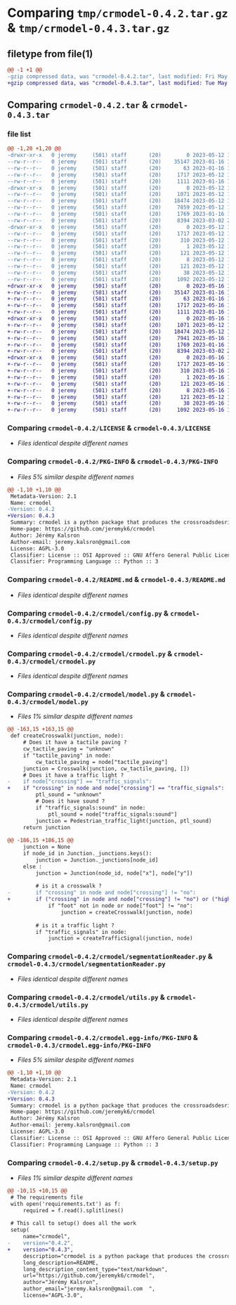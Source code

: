# Comparing `tmp/crmodel-0.4.2.tar.gz` & `tmp/crmodel-0.4.3.tar.gz`

## filetype from file(1)

```diff
@@ -1 +1 @@
-gzip compressed data, was "crmodel-0.4.2.tar", last modified: Fri May 12 13:22:28 2023, max compression
+gzip compressed data, was "crmodel-0.4.3.tar", last modified: Tue May 16 15:09:09 2023, max compression
```

## Comparing `crmodel-0.4.2.tar` & `crmodel-0.4.3.tar`

### file list

```diff
@@ -1,20 +1,20 @@
-drwxr-xr-x   0 jeremy     (501) staff       (20)        0 2023-05-12 13:22:28.212648 crmodel-0.4.2/
--rw-r--r--   0 jeremy     (501) staff       (20)    35147 2023-01-16 12:55:21.000000 crmodel-0.4.2/LICENSE
--rw-r--r--   0 jeremy     (501) staff       (20)       63 2023-01-16 12:55:21.000000 crmodel-0.4.2/MANIFEST.in
--rw-r--r--   0 jeremy     (501) staff       (20)     1717 2023-05-12 13:22:28.212494 crmodel-0.4.2/PKG-INFO
--rw-r--r--   0 jeremy     (501) staff       (20)     1111 2023-01-16 12:55:21.000000 crmodel-0.4.2/README.md
-drwxr-xr-x   0 jeremy     (501) staff       (20)        0 2023-05-12 13:22:28.211490 crmodel-0.4.2/crmodel/
--rw-r--r--   0 jeremy     (501) staff       (20)     1071 2023-05-12 12:29:12.000000 crmodel-0.4.2/crmodel/config.py
--rw-r--r--   0 jeremy     (501) staff       (20)    18474 2023-05-12 13:20:50.000000 crmodel-0.4.2/crmodel/crmodel.py
--rw-r--r--   0 jeremy     (501) staff       (20)     7859 2023-05-12 13:09:16.000000 crmodel-0.4.2/crmodel/model.py
--rw-r--r--   0 jeremy     (501) staff       (20)     1769 2023-01-16 12:55:21.000000 crmodel-0.4.2/crmodel/segmentationReader.py
--rw-r--r--   0 jeremy     (501) staff       (20)     8394 2023-03-02 21:22:47.000000 crmodel-0.4.2/crmodel/utils.py
-drwxr-xr-x   0 jeremy     (501) staff       (20)        0 2023-05-12 13:22:28.212292 crmodel-0.4.2/crmodel.egg-info/
--rw-r--r--   0 jeremy     (501) staff       (20)     1717 2023-05-12 13:22:28.000000 crmodel-0.4.2/crmodel.egg-info/PKG-INFO
--rw-r--r--   0 jeremy     (501) staff       (20)      310 2023-05-12 13:22:28.000000 crmodel-0.4.2/crmodel.egg-info/SOURCES.txt
--rw-r--r--   0 jeremy     (501) staff       (20)        1 2023-05-12 13:22:28.000000 crmodel-0.4.2/crmodel.egg-info/dependency_links.txt
--rw-r--r--   0 jeremy     (501) staff       (20)      121 2023-05-12 13:22:28.000000 crmodel-0.4.2/crmodel.egg-info/requires.txt
--rw-r--r--   0 jeremy     (501) staff       (20)        8 2023-05-12 13:22:28.000000 crmodel-0.4.2/crmodel.egg-info/top_level.txt
--rw-r--r--   0 jeremy     (501) staff       (20)      121 2023-05-12 12:16:26.000000 crmodel-0.4.2/requirements.txt
--rw-r--r--   0 jeremy     (501) staff       (20)       38 2023-05-12 13:22:28.212754 crmodel-0.4.2/setup.cfg
--rw-r--r--   0 jeremy     (501) staff       (20)     1092 2023-05-12 13:22:08.000000 crmodel-0.4.2/setup.py
+drwxr-xr-x   0 jeremy     (501) staff       (20)        0 2023-05-16 15:09:09.313747 crmodel-0.4.3/
+-rw-r--r--   0 jeremy     (501) staff       (20)    35147 2023-01-16 12:55:21.000000 crmodel-0.4.3/LICENSE
+-rw-r--r--   0 jeremy     (501) staff       (20)       63 2023-01-16 12:55:21.000000 crmodel-0.4.3/MANIFEST.in
+-rw-r--r--   0 jeremy     (501) staff       (20)     1717 2023-05-16 15:09:09.313594 crmodel-0.4.3/PKG-INFO
+-rw-r--r--   0 jeremy     (501) staff       (20)     1111 2023-01-16 12:55:21.000000 crmodel-0.4.3/README.md
+drwxr-xr-x   0 jeremy     (501) staff       (20)        0 2023-05-16 15:09:09.310396 crmodel-0.4.3/crmodel/
+-rw-r--r--   0 jeremy     (501) staff       (20)     1071 2023-05-12 12:29:12.000000 crmodel-0.4.3/crmodel/config.py
+-rw-r--r--   0 jeremy     (501) staff       (20)    18474 2023-05-12 13:20:50.000000 crmodel-0.4.3/crmodel/crmodel.py
+-rw-r--r--   0 jeremy     (501) staff       (20)     7941 2023-05-16 14:50:35.000000 crmodel-0.4.3/crmodel/model.py
+-rw-r--r--   0 jeremy     (501) staff       (20)     1769 2023-01-16 12:55:21.000000 crmodel-0.4.3/crmodel/segmentationReader.py
+-rw-r--r--   0 jeremy     (501) staff       (20)     8394 2023-03-02 21:22:47.000000 crmodel-0.4.3/crmodel/utils.py
+drwxr-xr-x   0 jeremy     (501) staff       (20)        0 2023-05-16 15:09:09.312638 crmodel-0.4.3/crmodel.egg-info/
+-rw-r--r--   0 jeremy     (501) staff       (20)     1717 2023-05-16 15:09:09.000000 crmodel-0.4.3/crmodel.egg-info/PKG-INFO
+-rw-r--r--   0 jeremy     (501) staff       (20)      310 2023-05-16 15:09:09.000000 crmodel-0.4.3/crmodel.egg-info/SOURCES.txt
+-rw-r--r--   0 jeremy     (501) staff       (20)        1 2023-05-16 15:09:09.000000 crmodel-0.4.3/crmodel.egg-info/dependency_links.txt
+-rw-r--r--   0 jeremy     (501) staff       (20)      121 2023-05-16 15:09:09.000000 crmodel-0.4.3/crmodel.egg-info/requires.txt
+-rw-r--r--   0 jeremy     (501) staff       (20)        8 2023-05-16 15:09:09.000000 crmodel-0.4.3/crmodel.egg-info/top_level.txt
+-rw-r--r--   0 jeremy     (501) staff       (20)      121 2023-05-12 12:16:26.000000 crmodel-0.4.3/requirements.txt
+-rw-r--r--   0 jeremy     (501) staff       (20)       38 2023-05-16 15:09:09.313810 crmodel-0.4.3/setup.cfg
+-rw-r--r--   0 jeremy     (501) staff       (20)     1092 2023-05-16 15:08:26.000000 crmodel-0.4.3/setup.py
```

### Comparing `crmodel-0.4.2/LICENSE` & `crmodel-0.4.3/LICENSE`

 * *Files identical despite different names*

### Comparing `crmodel-0.4.2/PKG-INFO` & `crmodel-0.4.3/PKG-INFO`

 * *Files 5% similar despite different names*

```diff
@@ -1,10 +1,10 @@
 Metadata-Version: 2.1
 Name: crmodel
-Version: 0.4.2
+Version: 0.4.3
 Summary: crmodel is a python package that produces the crossroadsdesriber model from OpenStreetMap. See doi.org/10.5194/agile-giss-3-40-2022 for further informations.
 Home-page: https://github.com/jeremyk6/crmodel
 Author: Jérémy Kalsron
 Author-email: jeremy.kalsron@gmail.com  
 License: AGPL-3.0
 Classifier: License :: OSI Approved :: GNU Affero General Public License v3 or later (AGPLv3+)
 Classifier: Programming Language :: Python :: 3
```

### Comparing `crmodel-0.4.2/README.md` & `crmodel-0.4.3/README.md`

 * *Files identical despite different names*

### Comparing `crmodel-0.4.2/crmodel/config.py` & `crmodel-0.4.3/crmodel/config.py`

 * *Files identical despite different names*

### Comparing `crmodel-0.4.2/crmodel/crmodel.py` & `crmodel-0.4.3/crmodel/crmodel.py`

 * *Files identical despite different names*

### Comparing `crmodel-0.4.2/crmodel/model.py` & `crmodel-0.4.3/crmodel/model.py`

 * *Files 1% similar despite different names*

```diff
@@ -163,15 +163,15 @@
 def createCrosswalk(junction, node):
     # Does it have a tactile paving ?
     cw_tactile_paving = "unknown"
     if "tactile_paving" in node:
         cw_tactile_paving = node["tactile_paving"]
     junction = Crosswalk(junction, cw_tactile_paving, [])
     # Does it have a traffic light ?
-    if node["crossing"] == "traffic_signals":
+    if "crossing" in node and node["crossing"] == "traffic_signals":
         ptl_sound = "unknown"
         # Does it have sound ?
         if "traffic_signals:sound" in node:
             ptl_sound = node["traffic_signals:sound"]
         junction = Pedestrian_traffic_light(junction, ptl_sound)
     return junction
 
@@ -186,15 +186,15 @@
     junction = None
     if node_id in Junction._junctions.keys():
         junction = Junction._junctions[node_id]
     else :
         junction = Junction(node_id, node["x"], node["y"])
             
         # is it a crosswalk ?
-        if "crossing" in node and node["crossing"] != "no":
+        if ("crossing" in node and node["crossing"] != "no") or ("highway" in node and node["highway"] == "crossing"):
             if "foot" not in node or node["foot"] != "no":
                 junction = createCrosswalk(junction, node)
 
         # is it a traffic light ?
         if "traffic_signals" in node:
             junction = createTrafficSignal(junction, node)
```

### Comparing `crmodel-0.4.2/crmodel/segmentationReader.py` & `crmodel-0.4.3/crmodel/segmentationReader.py`

 * *Files identical despite different names*

### Comparing `crmodel-0.4.2/crmodel/utils.py` & `crmodel-0.4.3/crmodel/utils.py`

 * *Files identical despite different names*

### Comparing `crmodel-0.4.2/crmodel.egg-info/PKG-INFO` & `crmodel-0.4.3/crmodel.egg-info/PKG-INFO`

 * *Files 5% similar despite different names*

```diff
@@ -1,10 +1,10 @@
 Metadata-Version: 2.1
 Name: crmodel
-Version: 0.4.2
+Version: 0.4.3
 Summary: crmodel is a python package that produces the crossroadsdesriber model from OpenStreetMap. See doi.org/10.5194/agile-giss-3-40-2022 for further informations.
 Home-page: https://github.com/jeremyk6/crmodel
 Author: Jérémy Kalsron
 Author-email: jeremy.kalsron@gmail.com  
 License: AGPL-3.0
 Classifier: License :: OSI Approved :: GNU Affero General Public License v3 or later (AGPLv3+)
 Classifier: Programming Language :: Python :: 3
```

### Comparing `crmodel-0.4.2/setup.py` & `crmodel-0.4.3/setup.py`

 * *Files 1% similar despite different names*

```diff
@@ -10,15 +10,15 @@
 # The requirements file
 with open('requirements.txt') as f:
     required = f.read().splitlines()
 
 # This call to setup() does all the work
 setup(
     name="crmodel",
-    version="0.4.2",
+    version="0.4.3",
     description="crmodel is a python package that produces the crossroadsdesriber model from OpenStreetMap. See doi.org/10.5194/agile-giss-3-40-2022 for further informations.",
     long_description=README,
     long_description_content_type="text/markdown",
     url="https://github.com/jeremyk6/crmodel",
     author="Jérémy Kalsron",
     author_email="jeremy.kalsron@gmail.com  ",
     license="AGPL-3.0",
```

